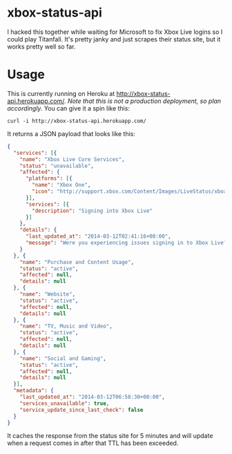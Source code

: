 # xbox-status-api

I hacked this together while waiting for Microsoft to fix Xbox Live logins so I could play Titanfall. It's pretty janky and just scrapes their status site, but it works pretty well so far.

# Usage

This is currently running on Heroku at http://xbox-status-api.herokuapp.com/. *Note that this is not a production deployment, so plan accordingly.* You can give it a spin like this:

`curl -i http://xbox-status-api.herokuapp.com/`

It returns a JSON payload that looks like this:

```json
{
  "services": [{
    "name": "Xbox Live Core Services",
    "status": "unavailable",
    "affected": {
      "platforms": [{
        "name": "Xbox One",
        "icon": "http://support.xbox.com/Content/Images/LiveStatus/xboxone_icon.png"
      }],
      "services": [{
        "description": "Signing into Xbox Live"
      }]
    },
    "details": {
      "last_updated_at": "2014-03-12T02:41:16+00:00",
      "message": "Were you experiencing issues signing in to Xbox Live? We are very happy to say that our team has fixed the problem and the Live service is ready and waiting. If you are experiencing any lingering issues, try a cold reboot of your Xbox by powering down, unplugging, waiting 10 seconds, plugging back in and powering back on. Thanks for all your patience while our team was working. Have fun!"
    }
  }, {
    "name": "Purchase and Content Usage",
    "status": "active",
    "affected": null,
    "details": null
  }, {
    "name": "Website",
    "status": "active",
    "affected": null,
    "details": null
  }, {
    "name": "TV, Music and Video",
    "status": "active",
    "affected": null,
    "details": null
  }, {
    "name": "Social and Gaming",
    "status": "active",
    "affected": null,
    "details": null
  }],
  "metadata": {
    "last_updated_at": "2014-03-12T06:58:30+00:00",
    "services_unavailable": true,
    "service_update_since_last_check": false
  }
}
```

It caches the response from the status site for 5 minutes and will update when a request comes in after that TTL has been exceeded.
